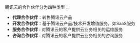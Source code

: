 腾讯云的合作伙伴分为四种类型：

- **代理合作伙伴**：转售腾讯云产品
- **开发合作伙伴**：基于腾讯云产品/技术开发增值服务，如SaaS服务
- **服务合作伙伴** : 对腾讯云的客户提供云业务相关的运维服务
- **咨询合作伙伴** : 对腾讯云的客户提供云业务相关的咨询服务
